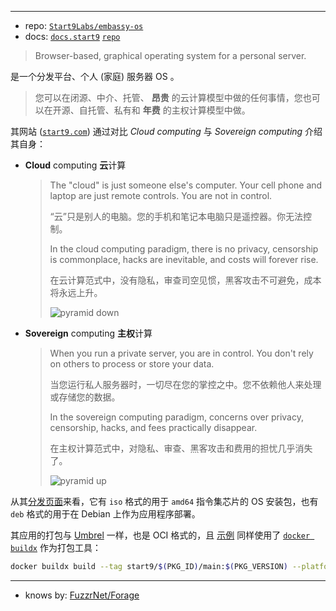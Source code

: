 



----

[repo]: https://github.com/Start9Labs/embassy-os.git
[docs]: https://docs.start9.com/latest
[docs-repo]: https://github.com/Start9Labs/documentation.git
[site]: https://start9.com
[release]: https://github.com/Start9Labs/embassy-os/releases

- repo: [`Start9Labs/embassy-os`][repo]
- docs: [`docs.start9`][docs] [`repo`][docs-repo]

> Browser-based, graphical operating system for a personal server.
> 

是一个分发平台、个人 (家庭) 服务器 OS 。

> 您可以在闭源、中介、托管、 **昂贵** 的云计算模型中做的任何事情，您也可以在开源、自托管、私有和 **年费** 的主权计算模型中做。
> 

其网站 ([`start9.com`][site]) 通过对比 *Cloud computing* 与 *Sovereign computing* 介绍其自身：

- **Cloud** computing **云**计算
  
  > The "cloud" is just someone else's computer. Your cell phone and laptop are just remote controls. You are not in control.
  > 
  > “云”只是别人的电脑。您的手机和笔记本电脑只是遥控器。你无法控制。
  > 
  > In the cloud computing paradigm, there is no privacy, censorship is commonplace, hacks are inevitable, and costs will forever rise.
  > 
  > 在云计算范式中，没有隐私，审查司空见惯，黑客攻击不可避免，成本将永远上升。
  > 
  > ![pyramid down][pic-pyramid-down-site]
  > 
  
- **Sovereign** computing **主权**计算
  
  > When you run a private server, you are in control. You don't rely on others to process or store your data.
  > 
  > 当您运行私人服务器时，一切尽在您的掌控之中。您不依赖他人来处理或存储您的数据。
  > 
  > In the sovereign computing paradigm, concerns over privacy, censorship, hacks, and fees practically disappear.
  > 
  > 在主权计算范式中，对隐私、审查、黑客攻击和费用的担忧几乎消失了。
  > 
  > ![pyramid up][pic-pyramid-up-site]
  > 
  

[pic-pyramid-down-site]: https://start9.com/assets/pyramid-down.b1f56941.png
[pic-pyramid-up-site]: https://start9.com/assets/pyramid-up.1afc7d08.png

从其[分发页面][release]来看，它有 `iso` 格式的用于 `amd64` 指令集芯片的 OS 安装包，也有 `deb` 格式的用于在 Debian 上作为应用程序部署。

其应用的打包与 [Umbrel](../umbrel-note) 一样，也是 OCI 格式的，且 [示例][docs-pkg-buildx] 同样使用了 [`docker buildx`][buildx-repo] 作为打包工具：

~~~ sh
docker buildx build --tag start9/$(PKG_ID)/main:$(PKG_VERSION) --platform=linux/arm64 -o type=docker,dest=image.tar -- .
~~~

[docs-pkg-buildx]: https://docs.start9.com/latest/developer-docs/packaging#build-a-dockerfile
[buildx-repo]: https://github.com/docker/buildx.git

----

- knows by: [FuzzrNet/Forage][forage-repo]

[forage-repo]: https://github.com/FuzzrNet/Forage.git
